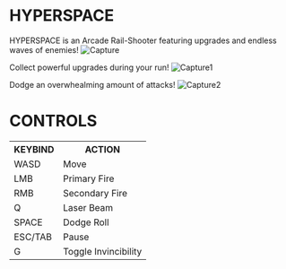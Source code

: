# HYPERSPACE
HYPERSPACE is an Arcade Rail-Shooter featuring upgrades and endless waves of enemies!
![Capture](https://github.com/Umbrason/C1Spaceship/assets/45980080/80ab1a8e-f283-4e34-9fc6-f03d9abc18da)

Collect powerful upgrades during your run!
![Capture1](https://github.com/Umbrason/C1Spaceship/assets/45980080/38cc0180-b367-42c5-8595-66cca79e3f8a)

Dodge an overwhealming amount of attacks!
![Capture2](https://github.com/Umbrason/C1Spaceship/assets/45980080/584c93fd-563a-4197-978f-809245b8f43b)


# CONTROLS
<table>
  <tr>
    <th>KEYBIND</th> 
    <th>ACTION</th>
  </tr>
  <tr>
    <td>WASD</td> 
    <td>Move</td>
  </tr>
  <tr>
    <td>LMB</td>
    <td>Primary Fire</td>
  </tr>
  <tr>
    <td>RMB</td>
    <td>Secondary Fire</td>
  </tr>
  <tr>
    <td>Q</td>
    <td>Laser Beam</td>
  </tr>
  <tr>
    <td>SPACE</td>
    <td>Dodge Roll</td>
  </tr>
  <tr>
    <td>ESC/TAB</td>
    <td>Pause</td>
  </tr>
  <tr>  
    <td>G</td>
    <td>Toggle Invincibility</td>
  </tr>  
</table>

